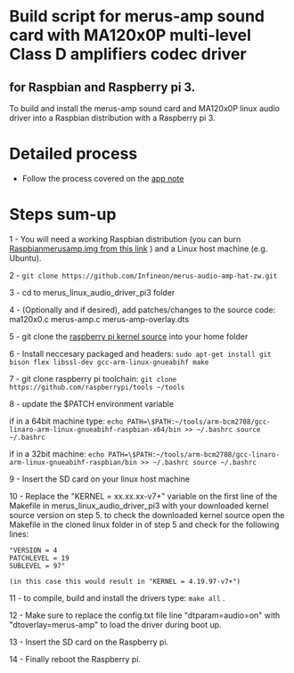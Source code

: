 # Build script for merus-amp sound card with MA120x0P  multi-level Class D amplifiers codec driver

## for Raspbian and Raspberry pi 3.

To build and install the merus-amp sound card and MA120x0P linux audio driver into a Raspbian distribution with a Raspberry pi 3.

# Detailed process
- Follow the process covered on the [app note](https://www.infineon.com/dgdl/Infineon-KIT_40W_AMP_HAT_ZW-ApplicationNotes-v01_00-EN.pdf?fileId=5546d4626eab8fbf016eef808ad46be9)

# Steps sum-up
1 - You will need a working Raspbian distribution (you can burn [Raspbianmerusamp.img from this link](link) ) and a Linux host machine (e.g. Ubuntu).

2 - `git clone https://github.com/Infineon/merus-audio-amp-hat-zw.git`

3 - cd to merus_linux_audio_driver_pi3 folder

4 - (Optionally and if desired), add patches/changes to the source code:
  ma120x0.c
  merus-amp.c
  merus-amp-overlay.dts

5 - git clone the [raspberry pi kernel source](https://github.com/raspberrypi/linux) into your home folder

6 - Install neccesary packaged and headers: `sudo apt-get install git bison flex libssl-dev gcc-arm-linux-gnueabihf make`

7 - git clone raspberry pi toolchain: `git clone https://github.com/raspberrypi/tools ~/tools`

8 - update the $PATCH environment variable

  if in a 64bit machine type:
  `echo PATH=\$PATH:~/tools/arm-bcm2708/gcc-linaro-arm-linux-gnueabihf-raspbian-x64/bin >> ~/.bashrc
  source ~/.bashrc`

  if in a 32bit machine:
  `echo PATH=\$PATH:~/tools/arm-bcm2708/gcc-linaro-arm-linux-gnueabihf-raspbian/bin >> ~/.bashrc
  source ~/.bashrc`

9 - Insert the SD card on your linux host machine

10 - Replace the "KERNEL = xx.xx.xx-v7+" variable on the first line of the Makefile in merus_linux_audio_driver_pi3  with your downloaded kernel source
    version on step 5. to check the downloaded kernel source open the Makefile in the cloned linux folder in of step 5 and check for the following lines:

    "VERSION = 4
    PATCHLEVEL = 19
    SUBLEVEL = 97"

    (in this case this would result in "KERNEL = 4.19.97-v7+")

11 - to compile, build and install the drivers type: `make all` .

12 - Make sure to replace the config.txt file line "dtparam=audio=on" with "dtoverlay=merus-amp" to load the driver during boot up.

13 - Insert the SD card on the Raspberry pi.

14  - Finally reboot the Raspberry pi.
